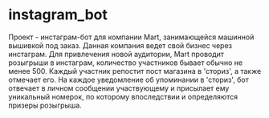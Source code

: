 # instagram_bot
Проект - инстаграм-бот для компании Mart, занимающейся машинной вышивкой под заказ. Данная компания ведет свой бизнес через инстаграм. 
Для привлечения новой аудитории, Mart проводит розыгрыши в инстаграм, количество участников бывает обычно не менее 500. 
Каждый участник репостит пост магазина в 'сториз', а также отмечает его. 
На каждое уведомление об упоминании в 'сториз', бот отвечает в личном сообщении участвующему и присылает ему уникальный номерок, 
по которому впоследствии и определяются призеры розыгрыша. 

